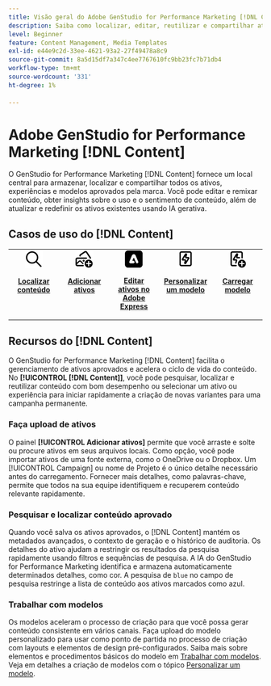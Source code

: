 ```yaml
---
title: Visão geral do Adobe GenStudio for Performance Marketing [!DNL Content]
description: Saiba como localizar, editar, reutilizar e compartilhar ativos aprovados pela marca em um portal intuitivo.
level: Beginner
feature: Content Management, Media Templates
exl-id: e44e9c2d-33ee-4621-93a2-27f49478a8c9
source-git-commit: 8a5d15df7a347c4ee7767610fc9bb23fc7b71db4
workflow-type: tm+mt
source-wordcount: '331'
ht-degree: 1%

---
```


# Adobe GenStudio for Performance Marketing [!DNL Content]

O GenStudio for Performance Marketing [!DNL Content] fornece um local central para armazenar, localizar e compartilhar todos os ativos, experiências e modelos aprovados pela marca. Você pode editar e remixar conteúdo, obter insights sobre o uso e o sentimento de conteúdo, além de atualizar e redefinir os ativos existentes usando IA gerativa.

## Casos de uso do [!DNL Content]

<table style="table-layout:fixed">
<tr style="border: 0;">
   <td align="center" valign="top" width="100">
      <a href="../content/manage-assets.md#search">
         <img alt="lente de aumento" src="../../assets/icons/icon-search.png">
      </a>
      <p>
         <a href="../content/manage-assets.md#search-content">
         <strong>Localizar conteúdo</strong>
         </a>
      </p>
   </td>
   <td align="center" valign="top" width="100">
      <a href="../content/manage-assets.md">
         <img alt="imagens com sinal de mais" src="../../assets/icons/icon-addContent.png">
      </a>
      <p>
         <a href="../content/manage-assets.md">
         <strong>Adicionar ativos</strong>
         </a>
      </p>
   </td>
   <td align="center" valign="top" width="100">
      <a href="../content/asset-details.md#edit-in-express">
         <img alt="Editar no Adobe Express" src="../../assets/icons/icon-editExpress.png">
      </a>
      <p>
         <a href="../content/asset-details.md#edit-in-express">
         <strong>Editar ativos no Adobe Express</strong>
         </a>
      </p>
   </td>
   <td align="center" valign="top" width="100">
      <a href="../content/customize-template.md">
         <img alt="raio parafuso no ativo" src="../../assets/icons/icon-template.png">
      </a>
      <p>
         <a href="../content/customize-template.md">
         <strong>Personalizar um modelo</strong>
         </a>
      </p>
   </td>
   <td align="center" valign="top" width="100">
      <a href="../content/use-templates.md">
         <img alt="raio parafuso no ativo com sinal de mais" src="../../assets/icons/icon-addTemplate.png">
      </a>
      <p>
         <a href="../content/use-templates.md#upload-a-template">
         <strong>Carregar modelo</strong>
         </a>
      </p>
   </td>
</tr>
</table>

## Recursos do [!DNL Content]

O GenStudio for Performance Marketing [!DNL Content] facilita o gerenciamento de ativos aprovados e acelera o ciclo de vida do conteúdo. No **[!UICONTROL [!DNL Content]]**, você pode pesquisar, localizar e reutilizar conteúdo com bom desempenho ou selecionar um ativo ou experiência para iniciar rapidamente a criação de novas variantes para uma campanha permanente.

### Faça upload de ativos

O painel **[!UICONTROL Adicionar ativos]** permite que você arraste e solte ou procure ativos em seus arquivos locais. Como opção, você pode importar ativos de uma fonte externa, como o OneDrive ou o Dropbox. Um [!UICONTROL Campaign] ou nome de Projeto é o único detalhe necessário antes do carregamento. Fornecer mais detalhes, como palavras-chave, permite que todos na sua equipe identifiquem e recuperem conteúdo relevante rapidamente.

### Pesquisar e localizar conteúdo aprovado

Quando você salva os ativos aprovados, o [!DNL Content] mantém os metadados avançados, o contexto de geração e o histórico de auditoria. Os detalhes do ativo ajudam a restringir os resultados da pesquisa rapidamente usando filtros e sequências de pesquisa. A IA do GenStudio for Performance Marketing identifica e armazena automaticamente determinados detalhes, como cor. A pesquisa de `blue` no campo de pesquisa restringe a lista de conteúdo aos ativos marcados como azul.

### Trabalhar com modelos

Os modelos aceleram o processo de criação para que você possa gerar conteúdo consistente em vários canais. Faça upload do modelo personalizado para usar como ponto de partida no processo de criação com layouts e elementos de design pré-configurados. Saiba mais sobre elementos e procedimentos básicos do modelo em [Trabalhar com modelos](use-templates.md). Veja em detalhes a criação de modelos com o tópico [Personalizar um modelo](customize-template.md).
